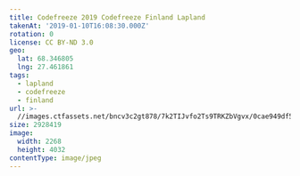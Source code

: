 ```yaml
---
title: Codefreeze 2019 Codefreeze Finland Lapland
takenAt: '2019-01-10T16:08:30.000Z'
rotation: 0
license: CC BY-ND 3.0
geo:
  lat: 68.346805
  lng: 27.461861
tags:
  - lapland
  - codefreeze
  - finland
url: >-
  //images.ctfassets.net/bncv3c2gt878/7k2TIJvfo2Ts9TRKZbVgvx/0cae949df55a6f8f9822e8940cb50b72/codefreeze-2019-codefreeze-finland-lapland_39773151133_o
size: 2928419
image:
  width: 2268
  height: 4032
contentType: image/jpeg
---
```


